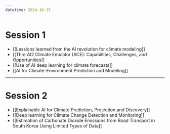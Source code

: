 ```yaml
---
datetime: 2024-10-15
---
```

# Session 1
- [[Lessions learned from the AI revolution for climate modeling]]
- [[Thre AI2 Climate Emulator (ACE): Capabilities, Challenges, and Opportunities]]
- [[Use of AI deep learning for climate forecasts]]
- [[AI for Climate-Environment Prediction and Modeling]]

---
# Session 2  
- [[Explainable AI for Climate Prediction, Projection and Discovery]]
- [[Deep learning for Climate Change Detection and Monitoring]]
- [[Estimation of Carbonate Dioxide Emissions from Road Transport in South Korea Using Limited Types of Data]]

